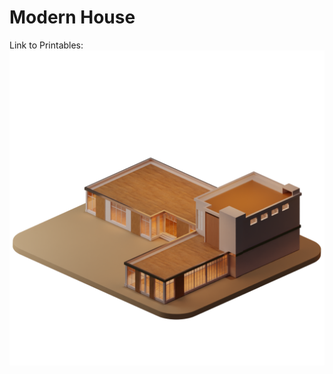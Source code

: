 # Modern House
Link to Printables: 
![Render](https://github.com/amoghagrawal/modernhouse/blob/main/Render.png)
